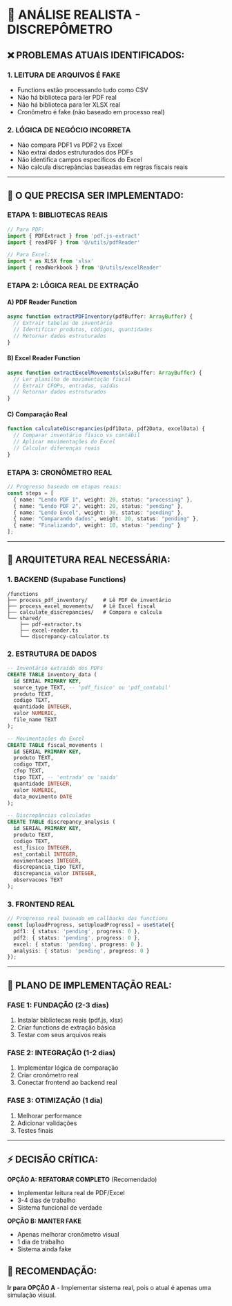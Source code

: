 # 🚨 ANÁLISE REALISTA - DISCREPÔMETRO

## ❌ PROBLEMAS ATUAIS IDENTIFICADOS:

### 1. **LEITURA DE ARQUIVOS É FAKE**
- Functions estão processando tudo como CSV
- Não há biblioteca para ler PDF real
- Não há biblioteca para ler XLSX real
- Cronômetro é fake (não baseado em processo real)

### 2. **LÓGICA DE NEGÓCIO INCORRETA**
- Não compara PDF1 vs PDF2 vs Excel
- Não extrai dados estruturados dos PDFs
- Não identifica campos específicos do Excel
- Não calcula discrepâncias baseadas em regras fiscais reais

---

## 🔧 O QUE PRECISA SER IMPLEMENTADO:

### **ETAPA 1: BIBLIOTECAS REAIS**
```typescript
// Para PDF:
import { PDFExtract } from 'pdf.js-extract'
import { readPDF } from '@/utils/pdfReader'

// Para Excel:
import * as XLSX from 'xlsx'
import { readWorkbook } from '@/utils/excelReader'
```

### **ETAPA 2: LÓGICA REAL DE EXTRAÇÃO**

#### A) **PDF Reader Function**
```typescript
async function extractPDFInventory(pdfBuffer: ArrayBuffer) {
  // Extrair tabelas de inventário
  // Identificar produtos, códigos, quantidades
  // Retornar dados estruturados
}
```

#### B) **Excel Reader Function**  
```typescript
async function extractExcelMovements(xlsxBuffer: ArrayBuffer) {
  // Ler planilha de movimentação fiscal
  // Extrair CFOPs, entradas, saídas
  // Retornar dados estruturados
}
```

#### C) **Comparação Real**
```typescript
function calculateDiscrepancies(pdf1Data, pdf2Data, excelData) {
  // Comparar inventário físico vs contábil
  // Aplicar movimentações do Excel
  // Calcular diferenças reais
}
```

### **ETAPA 3: CRONÔMETRO REAL**
```typescript
// Progresso baseado em etapas reais:
const steps = [
  { name: "Lendo PDF 1", weight: 20, status: "processing" },
  { name: "Lendo PDF 2", weight: 20, status: "pending" },
  { name: "Lendo Excel", weight: 30, status: "pending" },
  { name: "Comparando dados", weight: 20, status: "pending" },
  { name: "Finalizando", weight: 10, status: "pending" }
];
```

---

## 🎯 ARQUITETURA REAL NECESSÁRIA:

### **1. BACKEND (Supabase Functions)**
```
/functions
├── process_pdf_inventory/     # Lê PDF de inventário
├── process_excel_movements/   # Lê Excel fiscal  
├── calculate_discrepancies/   # Compara e calcula
└── shared/
    ├── pdf-extractor.ts
    ├── excel-reader.ts
    └── discrepancy-calculator.ts
```

### **2. ESTRUTURA DE DADOS**
```sql
-- Inventário extraído dos PDFs
CREATE TABLE inventory_data (
  id SERIAL PRIMARY KEY,
  source_type TEXT, -- 'pdf_fisico' ou 'pdf_contabil'
  produto TEXT,
  codigo TEXT,
  quantidade INTEGER,
  valor NUMERIC,
  file_name TEXT
);

-- Movimentações do Excel
CREATE TABLE fiscal_movements (
  id SERIAL PRIMARY KEY,
  produto TEXT,
  codigo TEXT,
  cfop TEXT,
  tipo TEXT, -- 'entrada' ou 'saida'
  quantidade INTEGER,
  valor NUMERIC,
  data_movimento DATE
);

-- Discrepâncias calculadas
CREATE TABLE discrepancy_analysis (
  id SERIAL PRIMARY KEY,
  produto TEXT,
  codigo TEXT,
  est_fisico INTEGER,
  est_contabil INTEGER,
  movimentacoes INTEGER,
  discrepancia_tipo TEXT,
  discrepancia_valor INTEGER,
  observacoes TEXT
);
```

### **3. FRONTEND REAL**
```typescript
// Progresso real baseado em callbacks das functions
const [uploadProgress, setUploadProgress] = useState({
  pdf1: { status: 'pending', progress: 0 },
  pdf2: { status: 'pending', progress: 0 },
  excel: { status: 'pending', progress: 0 },
  analysis: { status: 'pending', progress: 0 }
});
```

---

## 🚀 PLANO DE IMPLEMENTAÇÃO REAL:

### **FASE 1: FUNDAÇÃO (2-3 dias)**
1. Instalar bibliotecas reais (pdf.js, xlsx)
2. Criar functions de extração básica
3. Testar com seus arquivos reais

### **FASE 2: INTEGRAÇÃO (1-2 dias)**  
1. Implementar lógica de comparação
2. Criar cronômetro real
3. Conectar frontend ao backend real

### **FASE 3: OTIMIZAÇÃO (1 dia)**
1. Melhorar performance
2. Adicionar validações
3. Testes finais

---

## ⚡ DECISÃO CRÍTICA:

**OPÇÃO A: REFATORAR COMPLETO** (Recomendado)
- Implementar leitura real de PDF/Excel
- 3-4 dias de trabalho
- Sistema funcional de verdade

**OPÇÃO B: MANTER FAKE** 
- Apenas melhorar cronômetro visual
- 1 dia de trabalho  
- Sistema ainda fake

## 🎯 RECOMENDAÇÃO:
**Ir para OPÇÃO A** - Implementar sistema real, pois o atual é apenas uma simulação visual. 